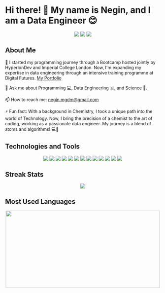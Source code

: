 # Hi there! 👋 My name is Negin, and I am a Data Engineer 😊

<p align="center">
  <a href="mailto:negin.mgdm@gmail.com"><img src="https://img.shields.io/badge/-Gmail-D14836?style=for-the-badge&logo=Gmail&logoColor=white"/></a>
  <a href="https://www.linkedin.com/in/negin-moghadam-a3905319b/"><img src="https://img.shields.io/badge/-LinkedIn-0077B5?style=for-the-badge&logo=LinkedIn&logoColor=white"/></a>
  <a href="https://leetcode.com/u/Negin_Mgdm/"><img src="https://img.shields.io/badge/-LeetCode-FFA116?style=for-the-badge&logo=LeetCode&logoColor=white"/></a>
</p>

## About Me

🌱 I started my programming journey through a Bootcamp hosted jointly by HyperionDev and Imperial College London. Now, I'm expanding my expertise in data engineering through an intensive training programme at Digital Futures. [My Portfolio](https://www.hyperiondev.com/portfolio/NM23080009040/)

💬 Ask me about Programming 💻, Data Engineering 📊, and Science 🧪.

📫 How to reach me: negin.mgdm@gmail.com

⚡ Fun fact: With a background in Chemistry, I took a unique path into the world of Technology. Now, I bring the precision of a chemist to the art of coding, working as a passionate data engineer. My journey is a blend of atoms and algorithms! 💻🔬

## Technologies and Tools

<p align="center">
  <img src="https://img.shields.io/badge/Python-3670A0?style=for-the-badge&logo=Python&logoColor=ffdd54"/>
  <img src="https://img.shields.io/badge/django-%23092E20.svg?style=for-the-badge&logo=django&logoColor=white"/>
  <img src="https://img.shields.io/badge/-JavaScript-F7DF1E?style=for-the-badge&logo=JavaScript&logoColor=black"/>
  <img src="https://img.shields.io/badge/express.js-%23404d59.svg?style=for-the-badge&logo=express&logoColor=%2361DAFB"/>
  <img src="https://img.shields.io/badge/SQLite-%2307405e.svg?style=for-the-badge&logo=SQLite&logoColor=white"/>
  <img src="https://img.shields.io/badge/-Git-F05032?style=for-the-badge&logo=Git&logoColor=white"/>
  <img src="https://img.shields.io/badge/github-%23121011.svg?style=for-the-badge&logo=github&logoColor=white"/>
  <img src="https://img.shields.io/badge/Visual%20Studio%20Code-0078d7.svg?style=for-the-badge&logo=visual-studio-code&logoColor=white"/>
  <img src="https://img.shields.io/badge/-HTML5-E34F26?style=for-the-badge&logo=HTML5&logoColor=white"/>
  <img src="https://img.shields.io/badge/-Bootstrap-7952B3?style=for-the-badge&logo=Bootstrap&logoColor=white"/>
  <img src="https://img.shields.io/badge/Microsoft_Excel-217346?style=for-the-badge&logo=microsoft-excel&logoColor=white"/>
  <img src="https://img.shields.io/badge/Microsoft_PowerPoint-B7472A?style=for-the-badge&logo=microsoft-powerpoint&logoColor=white"/>
  <img src="https://img.shields.io/badge/Microsoft_Word-2B579A?style=for-the-badge&logo=microsoft-word&logoColor=white"/>
</p>

## Streak Stats

<p align="center">
<img src="https://github-readme-streak-stats.herokuapp.com/?user=negin-mgdm&theme=dark&hide_border=false">
</p>

## Most Used Languages

<p align="center">
<img src="https://github-readme-stats.vercel.app/api/top-langs/?username=negin-mgdm&theme=radical&show_icons=true&hide_border=false&layout=compact" width="500" height="250"">
</p>

<!---
negin-mgdm/negin-mgdm is a ✨ special ✨ repository because its `README.md` (this file) appears on your GitHub profile.
You can click the Preview link to take a look at your changes.
--->
